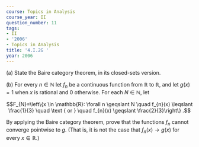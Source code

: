```yaml
---
course: Topics in Analysis
course_year: II
question_number: 11
tags:
- II
- '2006'
- Topics in Analysis
title: '4.I.2G '
year: 2006
---
```



(a) State the Baire category theorem, in its closed-sets version.

(b) For every $n \in \mathbb{N}$ let $f_{n}$ be a continuous function from $\mathbb{R}$ to $\mathbb{R}$, and let $g(x)=1$ when $x$ is rational and 0 otherwise. For each $N \in \mathbb{N}$, let

$$F_{N}=\left\{x \in \mathbb{R}: \forall n \geqslant N \quad f_{n}(x) \leqslant \frac{1}{3} \quad \text { or } \quad f_{n}(x) \geqslant \frac{2}{3}\right\} .$$

By applying the Baire category theorem, prove that the functions $f_{n}$ cannot converge pointwise to $g$. (That is, it is not the case that $f_{n}(x) \rightarrow g(x)$ for every $x \in \mathbb{R}$.)
